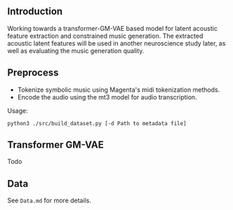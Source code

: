## Introduction
Working towards a transformer-GM-VAE based model for latent acoustic feature extraction and constrained music generation. The extracted acoustic latent features will be used in another neuroscience study later, as well as evaluating the music generation quality.

## Preprocess
* Tokenize symbolic music using Magenta's midi tokenization methods. 
* Encode the audio using the mt3 model for audio transcription. 

Usage:
```
python3 ./src/build_dataset.py [-d Path to metadata file]
```

## Transformer GM-VAE
Todo


## Data
See `Data.md` for more details.